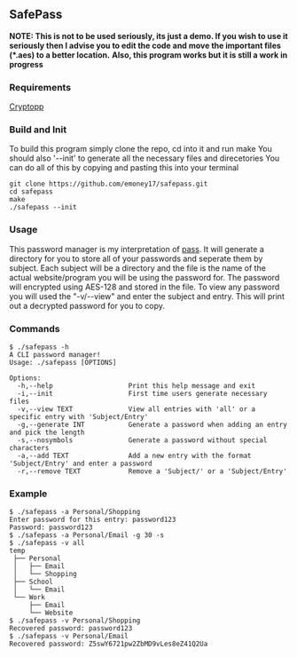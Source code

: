 ## SafePass
**NOTE: This is not to be used seriously, its just a demo. If you wish to use it seriously then I advise you to edit the code and move the important files (*.aes) to a better location.**
**Also, this program works but it is still a work in progress**
### Requirements
[Cryptopp](https://github.com/weidai11/cryptopp)
### Build and Init
To build this program simply clone the repo, cd into it and run make
You should also '--init' to generate all the necessary files and direcetories
You can do all of this by copying and pasting this into your terminal
 ```
 git clone https://github.com/emoney17/safepass.git
 cd safepass
 make
 ./safepass --init
 ```
### Usage
This password manager is my interpretation of [pass](https://www.passwordstore.org/).
It will generate a directory for you to store all of your passwords and seperate them by subject. Each subject will be a directory and the file is the name of the actual website/program you will be using the password for. The password will encrypted using AES-128 and stored in the file. To view any password you will used the "-v/--view" and enter the subject and entry. This will print out a decrypted password for you to copy.
### Commands
```
$ ./safepass -h
A CLI password manager!
Usage: ./safepass [OPTIONS]

Options:
  -h,--help                   Print this help message and exit
  -i,--init                   First time users generate necessary files
  -v,--view TEXT              View all entries with 'all' or a specific entry with 'Subject/Entry'
  -g,--generate INT           Generate a password when adding an entry and pick the length
  -s,--nosymbols              Generate a password without special characters
  -a,--add TEXT               Add a new entry with the format 'Subject/Entry' and enter a password
  -r,--remove TEXT            Remove a 'Subject/' or a 'Subject/Entry'
```
### Example
```
$ ./safepass -a Personal/Shopping
Enter password for this entry: password123
Password: password123
$ ./safepass -a Personal/Email -g 30 -s
$ ./safepass -v all
temp
 ├── Personal
 │   ├── Email
 │   └── Shopping
 ├── School
 │   └── Email
 └── Work
     ├── Email
     └── Website
$ ./safepass -v Personal/Shopping
Recovered password: password123
$ ./safepass -v Personal/Email
Recovered password: Z5swY6721pw2ZbMD9vLes8eZ41Q2Ua
```
